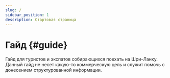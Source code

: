 ```yaml
---
slug: /
sidebar_position: 1
description: Стартовая страница
---
```


# Гайд {#guide}

Гайд для туристов и экспатов собирающихся поехать на Шри-Ланку.  
Данный гайд не несет какую-то коммерческую цель и служит помочь с донесением структурованной информации.
